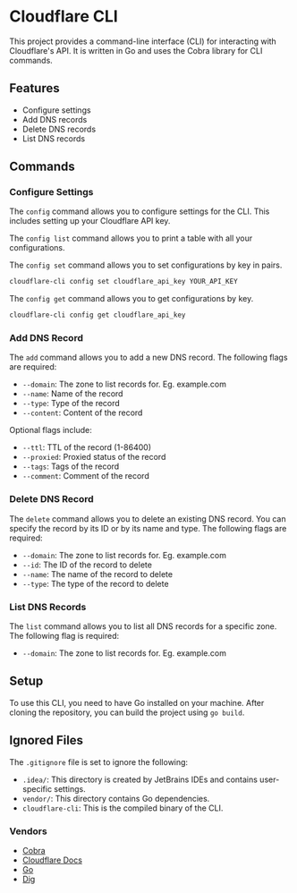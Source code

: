 # Cloudflare CLI

This project provides a command-line interface (CLI) for interacting with Cloudflare's API. It is written in Go and uses the Cobra library for CLI commands.

## Features

- Configure settings
- Add DNS records
- Delete DNS records
- List DNS records

## Commands

### Configure Settings

The `config` command allows you to configure settings for the CLI. This includes setting up your Cloudflare API key.

The `config list` command allows you to print a table with all your configurations.

The `config set` command allows you to set configurations by key in pairs.
```sh
cloudflare-cli config set cloudflare_api_key YOUR_API_KEY
```

The `config get` command allows you to get configurations by key.
```sh
cloudflare-cli config get cloudflare_api_key
```

### Add DNS Record

The `add` command allows you to add a new DNS record. The following flags are required:

- `--domain`: The zone to list records for. Eg. example.com
- `--name`: Name of the record
- `--type`: Type of the record
- `--content`: Content of the record

Optional flags include:

- `--ttl`: TTL of the record (1-86400)
- `--proxied`: Proxied status of the record
- `--tags`: Tags of the record
- `--comment`: Comment of the record

### Delete DNS Record

The `delete` command allows you to delete an existing DNS record. You can specify the record by its ID or by its name and type. The following flags are required:

- `--domain`: The zone to list records for. Eg. example.com
- `--id`: The ID of the record to delete
- `--name`: The name of the record to delete
- `--type`: The type of the record to delete


### List DNS Records

The `list` command allows you to list all DNS records for a specific zone. The following flag is required:

- `--domain`: The zone to list records for. Eg. example.com

## Setup

To use this CLI, you need to have Go installed on your machine. After cloning the repository, you can build the project using `go build`.

## Ignored Files

The `.gitignore` file is set to ignore the following:

- `.idea/`: This directory is created by JetBrains IDEs and contains user-specific settings.
- `vendor/`: This directory contains Go dependencies.
- `cloudflare-cli`: This is the compiled binary of the CLI.

### Vendors
- [Cobra](https://github.com/spf13/cobra)
- [Cloudflare Docs](https://developers.cloudflare.com/api/)
- [Go](https://golang.org/)
- [Dig](https://pkg.go.dev/go.uber.org/dig)